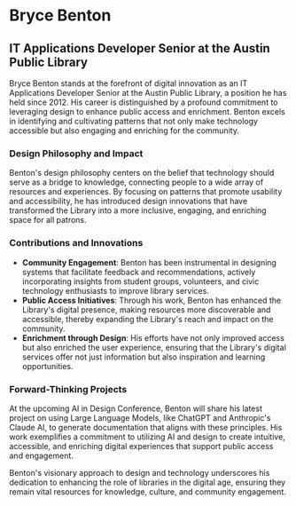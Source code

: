 
# Bryce Benton

## IT Applications Developer Senior at the Austin Public Library

Bryce Benton stands at the forefront of digital innovation as an IT Applications Developer Senior at the Austin Public Library, a position he has held since 2012. His career is distinguished by a profound commitment to leveraging design to enhance public access and enrichment. Benton excels in identifying and cultivating patterns that not only make technology accessible but also engaging and enriching for the community.

### Design Philosophy and Impact

Benton's design philosophy centers on the belief that technology should serve as a bridge to knowledge, connecting people to a wide array of resources and experiences. By focusing on patterns that promote usability and accessibility, he has introduced design innovations that have transformed the Library into a more inclusive, engaging, and enriching space for all patrons.

### Contributions and Innovations

- **Community Engagement**: Benton has been instrumental in designing systems that facilitate feedback and recommendations, actively incorporating insights from student groups, volunteers, and civic technology enthusiasts to improve library services.
- **Public Access Initiatives**: Through his work, Benton has enhanced the Library's digital presence, making resources more discoverable and accessible, thereby expanding the Library's reach and impact on the community.
- **Enrichment through Design**: His efforts have not only improved access but also enriched the user experience, ensuring that the Library's digital services offer not just information but also inspiration and learning opportunities.

### Forward-Thinking Projects

At the upcoming AI in Design Conference, Benton will share his latest project on using Large Language Models, like ChatGPT and Anthropic's Claude AI, to generate documentation that aligns with these principles. His work exemplifies a commitment to utilizing AI and design to create intuitive, accessible, and enriching digital experiences that support public access and engagement.

Benton's visionary approach to design and technology underscores his dedication to enhancing the role of libraries in the digital age, ensuring they remain vital resources for knowledge, culture, and community engagement.
